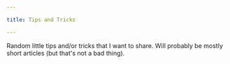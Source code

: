 ```yaml
---

title: Tips and Tricks

---
```


Random little tips and/or tricks that I want to share. Will probably be mostly
short articles (but that's not a bad thing).

<!--more-->
